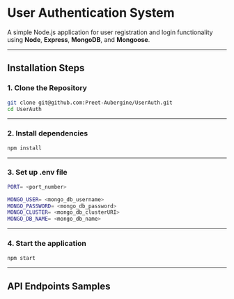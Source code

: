 # User Authentication System

A simple Node.js application for user registration and login functionality using **Node**, **Express**, **MongoDB**, and **Mongoose**.

---

## Installation Steps

### 1. Clone the Repository
```bash
git clone git@github.com:Preet-Aubergine/UserAuth.git
cd UserAuth
```
---

### 2. Install dependencies
```bash
npm install
```
---

### 3. Set up .env file
```bash
PORT= <port_number>

MONGO_USER= <mongo_db_username>
MONGO_PASSWORD= <mongo_db_password>
MONGO_CLUSTER= <mongo_db_clusterURI>
MONGO_DB_NAME= <mongo_db_name>
```
---

### 4. Start the application
```bash
npm start
```
---

## API Endpoints Samples

